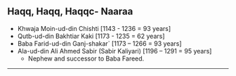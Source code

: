 ## Haqq, Haqq, Haqqc- Naaraa
* Khwaja Moin-ud-din Chishti                  [1143 - 1236 = 93 years]
* Qutb-ud-din Bakhtiar Kaki                   [1173 - 1235 = 62 years]
* Baba Farid-ud-din Ganj-shakar`              [1173 – 1266 = 93 years]
* Ala-ud-din Ali Ahmed Sabir (Sabir Kaliyari) [1196 – 1291 = 95 years]
   * Nephew and successor to Baba Fareed.

***
